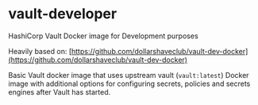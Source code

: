 # vault-developer
HashiCorp Vault Docker image for Development purposes

Heavily based on: [https://github.com/dollarshaveclub/vault-dev-docker](https://github.com/dollarshaveclub/vault-dev-docker)

Basic Vault docker image that uses upstream vault (`vault:latest`) Docker image with additional options for configuring secrets, policies and secrets engines after Vault has started.
